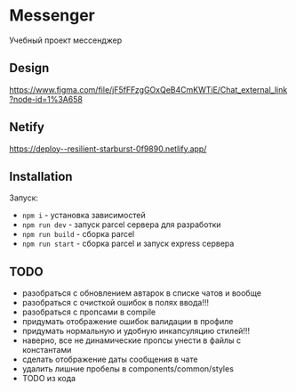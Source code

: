 # Messenger

Учебный проект мессенджер

## Design

https://www.figma.com/file/jF5fFFzgGOxQeB4CmKWTiE/Chat_external_link?node-id=1%3A658

## Netify

https://deploy--resilient-starburst-0f9890.netlify.app/

## Installation

Запуск:

- `npm i` - установка зависимостей
- `npm run dev` - запуск parcel сервера для разработки
- `npm run build` - сборка parcel
- `npm run start` - сборка parcel и запуск express сервера

## TODO

- разобраться с обновлением автарок в списке чатов и вообще
- разобраться с очисткой ошибок в полях ввода!!!
- разобраться с пропсами в compile
- придумать отображение ошибок валидации в профиле
- придумать нормальную и удобную инкапсуляцию стилей!!!
- наверно, все не динамические пропсы унести в файлы с константами
- сделать отображение даты сообщения в чате
- удалить лишние пробелы в components/common/styles
- TODO из кода

